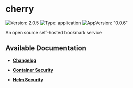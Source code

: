# cherry

![Version: 2.0.5](https://img.shields.io/badge/Version-2.0.5-informational?style=flat-square) ![Type: application](https://img.shields.io/badge/Type-application-informational?style=flat-square) ![AppVersion: "0.0.6"](https://img.shields.io/badge/AppVersion-"0.0.6"-informational?style=flat-square)

An open source self-hosted bookmark service

## Available Documentation

- [**Changelog**](CHANGELOG)

- [**Container Security**](container-security)

- [**Helm Security**](helm-security)

